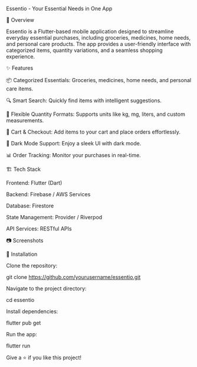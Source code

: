 Essentio - Your Essential Needs in One App



🚀 Overview

Essentio is a Flutter-based mobile application designed to streamline everyday essential purchases, including groceries, medicines, home needs, and personal care products. The app provides a user-friendly interface with categorized items, quantity variations, and a seamless shopping experience.

✨ Features

📦 Categorized Essentials: Groceries, medicines, home needs, and personal care items.

🔍 Smart Search: Quickly find items with intelligent suggestions.

📏 Flexible Quantity Formats: Supports units like kg, mg, liters, and custom measurements.

🛒 Cart & Checkout: Add items to your cart and place orders effortlessly.

🌙 Dark Mode Support: Enjoy a sleek UI with dark mode.

📊 Order Tracking: Monitor your purchases in real-time.

🏗️ Tech Stack

Frontend: Flutter (Dart)

Backend: Firebase / AWS Services

Database: Firestore

State Management: Provider / Riverpod

API Services: RESTful APIs

📷 Screenshots



🔧 Installation

Clone the repository:

git clone https://github.com/yourusername/essentio.git

Navigate to the project directory:

cd essentio

Install dependencies:

flutter pub get

Run the app:

flutter run

Give a ⭐ if you like this project!

